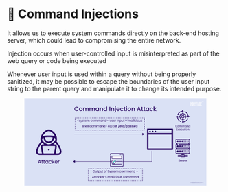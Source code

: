 # 🍚 Command Injections

It allows us to execute system commands directly on the back-end hosting server, which could lead to compromising the entire network.

Injection occurs when user-controlled input is misinterpreted as part of the web query or code being executed

Whenever user input is used within a query without being properly sanitized, it may be possible to escape the boundaries of the user input string to the parent query and manipulate it to change its intended purpose.

<figure><img src="../../../.gitbook/assets/image (7) (1) (1) (1) (1) (1) (1) (1) (1) (1) (2) (1) (1) (1).png" alt=""><figcaption></figcaption></figure>
